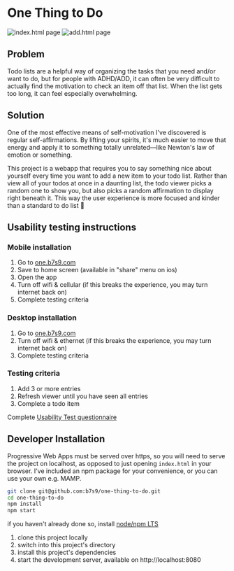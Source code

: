# One Thing to Do

![index.html page](https://user-images.githubusercontent.com/19176695/94201425-f73a7700-fe89-11ea-84aa-aeb611f2e8c4.png)
![add.html page](https://user-images.githubusercontent.com/19176695/94201428-f9043a80-fe89-11ea-9410-994ac2cd5500.png)

## Problem

Todo lists are a helpful way of organizing the tasks that you need and/or want to do, but for people with ADHD/ADD, it can often be very difficult to actually find the motivation to check an item off that list. When the list gets too long, it can feel especially overwhelming.

## Solution

One of the most effective means of self-motivation I've discovered is regular self-affirmations. By lifting your spirits, it's much easier to move that energy and apply it to something totally unrelated—like Newton's law of emotion or something.

This project is a webapp that requires you to say something nice about yourself every time you want to add a new item to your todo list. Rather than view all of your todos at once in a daunting list, the todo viewer picks a random one to show you, but also picks a random affirmation to display right beneath it. This way the user experience is more focused and kinder than a standard to do list 💚

## Usability testing instructions

### Mobile installation

1. Go to [one.b7s9.com](https://one.b7s9.com)
1. Save to home screen (available in "share" menu on ios)
1. Open the app
1. Turn off wifi & cellular (if this breaks the experience, you may turn internet back on)
1. Complete testing criteria

### Desktop installation

1. Go to [one.b7s9.com](https://one.b7s9.com)
1. Turn off wifi & ethernet (if this breaks the experience, you may turn internet back on)
1. Complete testing criteria

### Testing criteria

1. Add 3 or more entries
1. Refresh viewer until you have seen all entries
1. Complete a todo item

Complete [Usability Test questionnaire](https://docs.google.com/forms/d/e/1FAIpQLScwgKh6z9LXlYPnb7oxlt5yocrpOeA9zPlJ0tobW3YQEX3vzw/viewform)


## Developer Installation

Progressive Web Apps must be served over https, so you will need to serve the project on localhost, as opposed to just opening `index.html` in your browser. I've included an npm package for your convenience, or you can use your own e.g. MAMP.

```bash
git clone git@github.com:b7s9/one-thing-to-do.git
cd one-thing-to-do
npm install
npm start
```

if you haven't already done so, install [node/npm LTS](https://nodejs.org/en/)

1. clone this project locally
1. switch into this project's directory
1. install this project's dependencies
1. start the development server, available on http://localhost:8080
